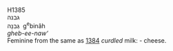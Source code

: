 H1385  
גּבנה  
גְּבִנָה ‎ g<sup>e</sup>binâh  
*gheb-ee-naw‘*  
Feminine from the same as [1384](h1384) *curdled* milk: - cheese.  
